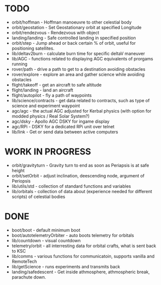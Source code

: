 # TODO

* orbit/hoffman - Hoffman manoeuvre to other celestial body
* orbit/geostation - Set Geostationary orbit at specified Longitude
* orbit/rendezvous - Rendezvous with object
* landing/landing - Safe controlled landing in specified position
* orbit/step - Jump ahead or back certain % of orbit, useful for positioning satellites.
* lib/deltav2burn - calculate burn time for specific deltaV maneuver
* lib/AGC - functions related to displaying AGC equivalents of prorgams running
* rover/path - drive a path to get to a destination avoiding obstacles
* rover/explore - explore an area and gather science while avoiding obstacles
* flight/takeoff - get an aircraft to safe altitude
* flight/landing - land an aircraft
* flight/autopilot - fly a path of waypoints
* lib/science/contracts - get data related to contracts, such as type of science and experiment waypoint
* agc/agc - the actual AGC adjusted for Kerbal physics (with option for modded physics / Real Solar System?)
* agc/dsky - Apollo AGC DSKY for ingame display
* agc/RPi - DSKY for a dedicated RPi unit over telnet
* lib/link - Get or send data between active computers

# WORK IN PROGRESS

* orbit/gravityturn - Gravity turn to end as soon as Periapsis is at safe height
* orbit/setOrbit - adjust inclination, deescending node, argument of Periopsis
* lib/utils/std - collection of standard functions and variables
* lib/orbitals - collection of data about (experience needed for different scripts) of celestial bodies

# DONE

* boot/boot - default minimum boot
* boot/autotelemetryOrbiter - auto boots telemetry for orbitals
* lib/countdown - visual countdown
* telemetry/orbit - all interresting data for orbital crafts, what is sent back to KSC
* lib/comms - various functions for communicatoin, supports vanilla and RemoteTech
* lib/getScience - runs experiments and transmits back
* landing/safedescent - Get inside athmosphere, athmospheric break, parachute down.
